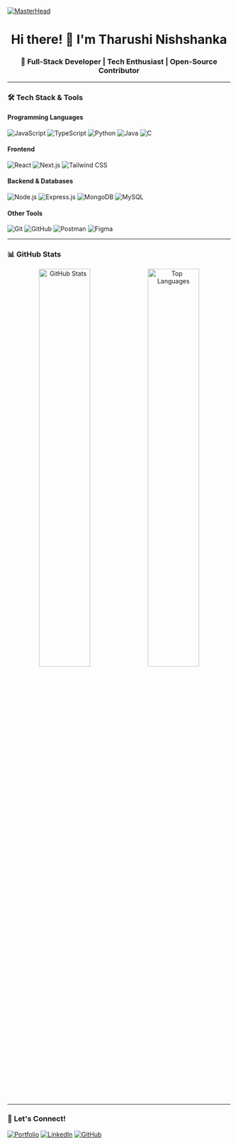 [![MasterHead](https://devtechnosys.com/insights/wp-content/uploads/2020/04/Full-Stack-Developer.gif)](https://portfolio-tharushinishshanka.netlify.app/)

<h1 align="center">Hi there! 👋 I'm Tharushi Nishshanka</h1>


<h3 align="center">🚀 Full-Stack Developer | Tech Enthusiast | Open-Source Contributor</h3>

---

### 🛠️ **Tech Stack & Tools**
#### **Programming Languages**
![JavaScript](https://img.shields.io/badge/-JavaScript-F7DF1E?style=flat&logo=javascript&logoColor=black)
![TypeScript](https://img.shields.io/badge/-TypeScript-3178C6?style=flat&logo=typescript&logoColor=white)
![Python](https://img.shields.io/badge/-Python-3776AB?style=flat&logo=python&logoColor=white)
![Java](https://img.shields.io/badge/-Java-007396?style=flat&logo=java&logoColor=white)
![C](https://img.shields.io/badge/-C-00599C?style=flat&logo=c&logoColor=white)

#### **Frontend**
![React](https://img.shields.io/badge/-React-61DAFB?style=flat&logo=react&logoColor=black)
![Next.js](https://img.shields.io/badge/-Next.js-000000?style=flat&logo=nextdotjs&logoColor=white)
![Tailwind CSS](https://img.shields.io/badge/-Tailwind_CSS-38B2AC?style=flat&logo=tailwind-css&logoColor=white)

#### **Backend & Databases**
![Node.js](https://img.shields.io/badge/-Node.js-339933?style=flat&logo=node.js&logoColor=white)
![Express.js](https://img.shields.io/badge/-Express.js-000000?style=flat&logo=express&logoColor=white)
![MongoDB](https://img.shields.io/badge/-MongoDB-47A248?style=flat&logo=mongodb&logoColor=white)
![MySQL](https://img.shields.io/badge/-MySQL-4479A1?style=flat&logo=mysql&logoColor=white)

#### **Other Tools**
![Git](https://img.shields.io/badge/-Git-F05032?style=flat&logo=git&logoColor=white)
![GitHub](https://img.shields.io/badge/-GitHub-181717?style=flat&logo=github&logoColor=white)
![Postman](https://img.shields.io/badge/-Postman-FF6C37?style=flat&logo=postman&logoColor=white)
![Figma](https://img.shields.io/badge/-Figma-F24E1E?style=flat&logo=figma&logoColor=white)

---

### 📊 **GitHub Stats**
<p align="center">
  <img src="https://github-readme-stats.vercel.app/api?username=tharushi99k&show_icons=true&theme=radical" width="48%" alt="GitHub Stats"/>
  <img src="https://github-readme-stats.vercel.app/api/top-langs/?username=tharushi99k&layout=compact&theme=radical" width="48%" alt="Top Languages"/>
</p>

---

### 🔗 **Let's Connect!**
[![Portfolio](https://img.shields.io/badge/-Portfolio-000?style=for-the-badge&logo=vercel&logoColor=white)](https://portfolio-tharushinishshanka.netlify.app/)
[![LinkedIn](https://img.shields.io/badge/-LinkedIn-0077B5?style=for-the-badge&logo=linkedin&logoColor=white)](https://www.linkedin.com/in/tharushi-nishshanka)
[![GitHub](https://img.shields.io/badge/-GitHub-181717?style=for-the-badge&logo=github&logoColor=white)](https://github.com/tharushi99k)

